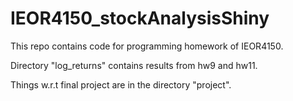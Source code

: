 # IEOR4150_stockAnalysisShiny

This repo contains code for programming homework of IEOR4150.

Directory "log_returns" contains results from hw9 and hw11.

Things w.r.t final project are in the directory "project".